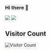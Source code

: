 ### Hi there 👋
<img src = "https://github-readme-stats.vercel.app/api?username=LuckyPaster&show_icons=true&hide_border=true">
<img src = "https://github-readme-stats.vercel.app/api/top-langs/?username=LuckyPaster">
<br />


## Visitor Count
![Visitor Count](https://profile-counter.glitch.me/LuckyPaster/count.svg)

<br />
